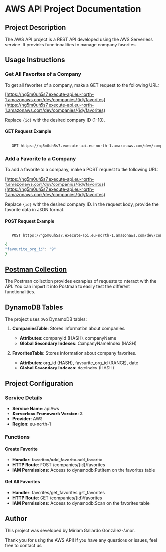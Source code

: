 # AWS API Project Documentation

## Project Description

The AWS API project is a REST API developed using the AWS Serverless service. It provides functionalities to manage company favorites.

## Usage Instructions

### Get All Favorites of a Company

To get all favorites of a company, make a GET request to the following URL:

[https://ng5m0uh5s7.execute-api.eu-north-1.amazonaws.com/dev/companies/{id}/favorites](https://ng5m0uh5s7.execute-api.eu-north-1.amazonaws.com/dev/companies/{id}/favorites)

Replace `{id}` with the desired company ID (1-10).

#### GET Request Example

```bash

   GET https://ng5m0uh5s7.execute-api.eu-north-1.amazonaws.com/dev/companies/1/favorites

```

### Add a Favorite to a Company

To add a favorite to a company, make a POST request to the following URL:

[https://ng5m0uh5s7.execute-api.eu-north-1.amazonaws.com/dev/companies/{id}/favorites](https://ng5m0uh5s7.execute-api.eu-north-1.amazonaws.com/dev/companies/{id}/favorites)

Replace `{id}` with the desired company ID. In the request body, provide the favorite data in JSON format.

#### POST Request Example

```bash

   POST https://ng5m0uh5s7.execute-api.eu-north-1.amazonaws.com/dev/companies/1/favorites

{
"favourite_org_id": "9"
}
```

## [Postman Collection](link_to_postman_collection)

The Postman collection provides examples of requests to interact with the API. You can import it into Postman to easily test the different functionalities.

## DynamoDB Tables

The project uses two DynamoDB tables:

1. **CompaniesTable**: Stores information about companies.
   - **Attributes**: companyId (HASH), companyName
   - **Global Secondary Indexes**: CompanyNameIndex (HASH)

2. **FavoritesTable**: Stores information about company favorites.
   - **Attributes**: org_id (HASH), favourite_org_id (RANGE), date
   - **Global Secondary Indexes**: dateIndex (HASH)

## Project Configuration

### Service Details

- **Service Name**: apiAws
- **Serverless Framework Version**: 3
- **Provider**: AWS
- **Region**: eu-north-1

### Functions

#### Create Favorite

- **Handler**: favorites/add_favorite.add_favorite
- **HTTP Route**: POST /companies/{id}/favorites
- **IAM Permissions**: Access to dynamodb:PutItem on the favorites table

#### Get All Favorites

- **Handler**: favorites/get_favorites.get_favorites
- **HTTP Route**: GET /companies/{id}/favorites
- **IAM Permissions**: Access to dynamodb:Scan on the favorites table

## Author

This project was developed by Miriam Gallardo González-Amor.

Thank you for using the AWS API! If you have any questions or issues, feel free to contact us.
